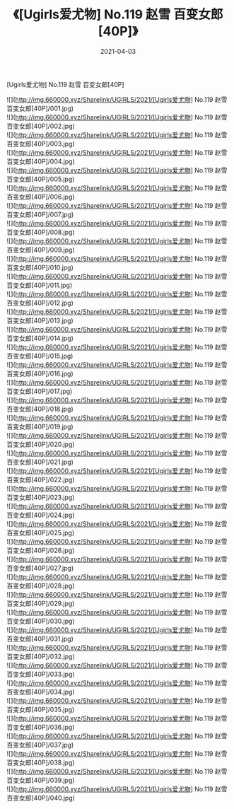 ﻿---
layout: post
title:  《[Ugirls爱尤物] No.119 赵雪 百变女郎[40P]》
date:   2021-04-03
img: http://img.660000.xyz/Sharelink/UGIRLS/2021/[Ugirls爱尤物] No.119 赵雪 百变女郎[40P]/000.jpg
categories: [美女, 清纯, 唯美]
---

[Ugirls爱尤物] No.119 赵雪 百变女郎[40P]

  ![](http://img.660000.xyz/Sharelink/UGIRLS/2021/[Ugirls爱尤物] No.119 赵雪 百变女郎[40P]/001.jpg) <br> ![](http://img.660000.xyz/Sharelink/UGIRLS/2021/[Ugirls爱尤物] No.119 赵雪 百变女郎[40P]/002.jpg) <br> ![](http://img.660000.xyz/Sharelink/UGIRLS/2021/[Ugirls爱尤物] No.119 赵雪 百变女郎[40P]/003.jpg) <br> ![](http://img.660000.xyz/Sharelink/UGIRLS/2021/[Ugirls爱尤物] No.119 赵雪 百变女郎[40P]/004.jpg) <br> ![](http://img.660000.xyz/Sharelink/UGIRLS/2021/[Ugirls爱尤物] No.119 赵雪 百变女郎[40P]/005.jpg) <br> ![](http://img.660000.xyz/Sharelink/UGIRLS/2021/[Ugirls爱尤物] No.119 赵雪 百变女郎[40P]/006.jpg) <br> ![](http://img.660000.xyz/Sharelink/UGIRLS/2021/[Ugirls爱尤物] No.119 赵雪 百变女郎[40P]/007.jpg) <br> ![](http://img.660000.xyz/Sharelink/UGIRLS/2021/[Ugirls爱尤物] No.119 赵雪 百变女郎[40P]/008.jpg) <br> ![](http://img.660000.xyz/Sharelink/UGIRLS/2021/[Ugirls爱尤物] No.119 赵雪 百变女郎[40P]/009.jpg) <br> ![](http://img.660000.xyz/Sharelink/UGIRLS/2021/[Ugirls爱尤物] No.119 赵雪 百变女郎[40P]/010.jpg) <br> ![](http://img.660000.xyz/Sharelink/UGIRLS/2021/[Ugirls爱尤物] No.119 赵雪 百变女郎[40P]/011.jpg) <br> ![](http://img.660000.xyz/Sharelink/UGIRLS/2021/[Ugirls爱尤物] No.119 赵雪 百变女郎[40P]/012.jpg) <br> ![](http://img.660000.xyz/Sharelink/UGIRLS/2021/[Ugirls爱尤物] No.119 赵雪 百变女郎[40P]/013.jpg) <br> ![](http://img.660000.xyz/Sharelink/UGIRLS/2021/[Ugirls爱尤物] No.119 赵雪 百变女郎[40P]/014.jpg) <br> ![](http://img.660000.xyz/Sharelink/UGIRLS/2021/[Ugirls爱尤物] No.119 赵雪 百变女郎[40P]/015.jpg) <br> ![](http://img.660000.xyz/Sharelink/UGIRLS/2021/[Ugirls爱尤物] No.119 赵雪 百变女郎[40P]/016.jpg) <br> ![](http://img.660000.xyz/Sharelink/UGIRLS/2021/[Ugirls爱尤物] No.119 赵雪 百变女郎[40P]/017.jpg) <br> ![](http://img.660000.xyz/Sharelink/UGIRLS/2021/[Ugirls爱尤物] No.119 赵雪 百变女郎[40P]/018.jpg) <br> ![](http://img.660000.xyz/Sharelink/UGIRLS/2021/[Ugirls爱尤物] No.119 赵雪 百变女郎[40P]/019.jpg) <br> ![](http://img.660000.xyz/Sharelink/UGIRLS/2021/[Ugirls爱尤物] No.119 赵雪 百变女郎[40P]/020.jpg) <br> ![](http://img.660000.xyz/Sharelink/UGIRLS/2021/[Ugirls爱尤物] No.119 赵雪 百变女郎[40P]/021.jpg) <br> ![](http://img.660000.xyz/Sharelink/UGIRLS/2021/[Ugirls爱尤物] No.119 赵雪 百变女郎[40P]/022.jpg) <br> ![](http://img.660000.xyz/Sharelink/UGIRLS/2021/[Ugirls爱尤物] No.119 赵雪 百变女郎[40P]/023.jpg) <br> ![](http://img.660000.xyz/Sharelink/UGIRLS/2021/[Ugirls爱尤物] No.119 赵雪 百变女郎[40P]/024.jpg) <br> ![](http://img.660000.xyz/Sharelink/UGIRLS/2021/[Ugirls爱尤物] No.119 赵雪 百变女郎[40P]/025.jpg) <br> ![](http://img.660000.xyz/Sharelink/UGIRLS/2021/[Ugirls爱尤物] No.119 赵雪 百变女郎[40P]/026.jpg) <br> ![](http://img.660000.xyz/Sharelink/UGIRLS/2021/[Ugirls爱尤物] No.119 赵雪 百变女郎[40P]/027.jpg) <br> ![](http://img.660000.xyz/Sharelink/UGIRLS/2021/[Ugirls爱尤物] No.119 赵雪 百变女郎[40P]/028.jpg) <br> ![](http://img.660000.xyz/Sharelink/UGIRLS/2021/[Ugirls爱尤物] No.119 赵雪 百变女郎[40P]/029.jpg) <br> ![](http://img.660000.xyz/Sharelink/UGIRLS/2021/[Ugirls爱尤物] No.119 赵雪 百变女郎[40P]/030.jpg) <br> ![](http://img.660000.xyz/Sharelink/UGIRLS/2021/[Ugirls爱尤物] No.119 赵雪 百变女郎[40P]/031.jpg) <br> ![](http://img.660000.xyz/Sharelink/UGIRLS/2021/[Ugirls爱尤物] No.119 赵雪 百变女郎[40P]/032.jpg) <br> ![](http://img.660000.xyz/Sharelink/UGIRLS/2021/[Ugirls爱尤物] No.119 赵雪 百变女郎[40P]/033.jpg) <br> ![](http://img.660000.xyz/Sharelink/UGIRLS/2021/[Ugirls爱尤物] No.119 赵雪 百变女郎[40P]/034.jpg) <br> ![](http://img.660000.xyz/Sharelink/UGIRLS/2021/[Ugirls爱尤物] No.119 赵雪 百变女郎[40P]/035.jpg) <br> ![](http://img.660000.xyz/Sharelink/UGIRLS/2021/[Ugirls爱尤物] No.119 赵雪 百变女郎[40P]/036.jpg) <br> ![](http://img.660000.xyz/Sharelink/UGIRLS/2021/[Ugirls爱尤物] No.119 赵雪 百变女郎[40P]/037.jpg) <br> ![](http://img.660000.xyz/Sharelink/UGIRLS/2021/[Ugirls爱尤物] No.119 赵雪 百变女郎[40P]/038.jpg) <br> ![](http://img.660000.xyz/Sharelink/UGIRLS/2021/[Ugirls爱尤物] No.119 赵雪 百变女郎[40P]/039.jpg) <br> ![](http://img.660000.xyz/Sharelink/UGIRLS/2021/[Ugirls爱尤物] No.119 赵雪 百变女郎[40P]/040.jpg) <br>